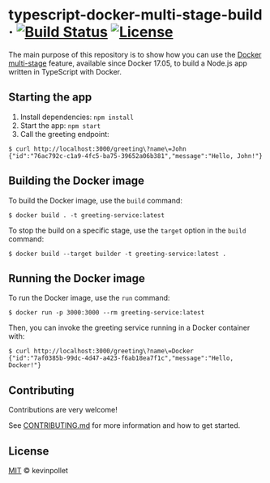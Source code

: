 # typescript-docker-multi-stage-build &middot; [![Build Status](https://github.com/kevinpollet/typescript-docker-multi-stage-build/workflows/Build%20%26%20Test/badge.svg)](https://github.com/kevinpollet/typescript-docker-multi-stage-build/actions) [![License](https://img.shields.io/badge/license-MIT-blue.svg)](./LICENSE.md)

The main purpose of this repository is to show how you can use the [Docker multi-stage][1] feature, available since Docker 17.05, to build a Node.js app written in TypeScript with Docker.

## Starting the app

1. Install dependencies: `npm install`
2. Start the app: `npm start`
3. Call the greeting endpoint:

```shell
$ curl http://localhost:3000/greeting\?name\=John
{"id":"76ac792c-c1a9-4fc5-ba75-39652a06b381","message":"Hello, John!"}
```

## Building the Docker image

To build the Docker image, use the `build` command:

```shell
$ docker build . -t greeting-service:latest
```

To stop the build on a specific stage, use the `target` option in the `build` command:

```shell
$ docker build --target builder -t greeting-service:latest .
```

## Running the Docker image

To run the Docker image, use the `run` command:

```shell
$ docker run -p 3000:3000 --rm greeting-service:latest
```

Then, you can invoke the greeting service running in a Docker container with:

```shell
$ curl http://localhost:3000/greeting\?name\=Docker
{"id":"7af0385b-99dc-4d47-a423-f6ab18ea7f1c","message":"Hello, Docker!"}
```

## Contributing

Contributions are very welcome!

See [CONTRIBUTING.md](./CONTRIBUTING.md) for more information and how to get started.

## License

[MIT](./LICENSE.md) © kevinpollet

[1]: https://docs.docker.com/develop/develop-images/multistage-build/
